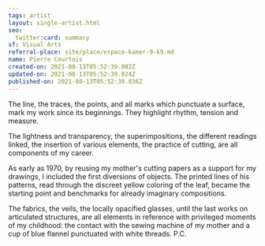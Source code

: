```yaml
---
tags: artist
layout: single-artist.html
seo:
  twitter:card: summary
sf: Visual Arts
referral-place: site/place/espace-kamer-9-k9.md
name: Pierre Courtois
created-on: 2021-08-13T05:52:39.002Z
updated-on: 2021-08-13T05:52:39.024Z
published-on: 2021-08-13T05:52:39.036Z
---
```

<!--StartFragment-->

The line, the traces, the points, and all marks which punctuate a surface, mark my work since its beginnings. They highlight rhythm, tension and measure.

The lightness and transparency, the superimpositions, the different readings linked, the insertion of various elements, the practice of cutting, are all components of my career.

As early as 1970, by reusing my mother's cutting papers as a support for my drawings, I included the first diversions of objects. The printed lines of his patterns, read through the discreet yellow coloring of the leaf, became the starting point and benchmarks for already imaginary compositions.

The fabrics, the veils, the locally opacified glasses, until the last works on articulated structures, are all elements in reference with privileged moments of my childhood: the contact with the sewing machine of my mother and a cup of blue flannel punctuated with white threads. P.C.



<!--EndFragment-->